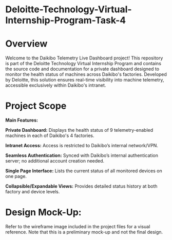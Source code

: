 # Deloitte-Technology-Virtual-Internship-Program-Task-4
# Overview
Welcome to the Daikibo Telemetry Live Dashboard project! This repository is part of the Deloitte Technology Virtual Internship Program and contains the source code and documentation for a private dashboard designed to monitor the health status of machines across Daikibo's factories. Developed by Deloitte, this solution ensures real-time visibility into machine telemetry, accessible exclusively within Daikibo's intranet.

# Project Scope
**Main Features:**

**Private Dashboard:** Displays the health status of 9 telemetry-enabled machines in each of Daikibo's 4 factories.

**Intranet Access:** Access is restricted to Daikibo’s internal network/VPN.

**Seamless Authentication:** Synced with Daikibo’s internal authentication server; no additional account creation needed.

**Single Page Interface:** Lists the current status of all monitored devices on one page.

**Collapsible/Expandable Views:** Provides detailed status history at both factory and device levels.
# Design Mock-Up:
Refer to the wireframe image included in the project files for a visual reference. Note that this is a preliminary mock-up and not the final design.
